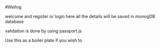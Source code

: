 #Wellog

welcome and register or login here 
all the details will be saved in monogDB database

validation is done by using passport.js 


Use this as a boiler plate if you wish to
